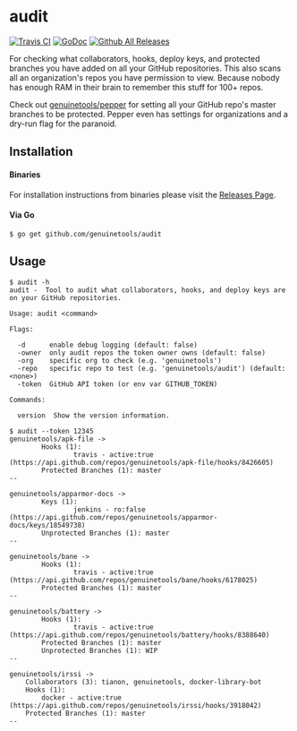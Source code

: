 # audit

[![Travis CI](https://img.shields.io/travis/genuinetools/audit.svg?style=for-the-badge)](https://travis-ci.org/genuinetools/audit)
[![GoDoc](https://img.shields.io/badge/godoc-reference-5272B4.svg?style=for-the-badge)](https://godoc.org/github.com/genuinetools/audit)
[![Github All Releases](https://img.shields.io/github/downloads/genuinetools/audit/total.svg?style=for-the-badge)](https://github.com/genuinetools/audit/releases)

For checking what collaborators, hooks, deploy keys, and protected branches
you have added on all your GitHub repositories. This also scans all an
organization's repos you have permission to view.
Because nobody has enough RAM in their brain to remember this stuff for 100+ repos.

Check out [genuinetools/pepper](https://github.com/genuinetools/pepper) for setting all your GitHub repo's master branches
to be protected. Pepper even has settings for organizations and a dry-run flag for the paranoid.

## Installation

#### Binaries

For installation instructions from binaries please visit the [Releases Page](https://github.com/genuinetools/audit/releases).

#### Via Go

```console
$ go get github.com/genuinetools/audit
```

## Usage

```console
$ audit -h
audit -  Tool to audit what collaborators, hooks, and deploy keys are on your GitHub repositories.

Usage: audit <command>

Flags:

  -d      enable debug logging (default: false)
  -owner  only audit repos the token owner owns (default: false)
  -org    specific org to check (e.g. 'genuinetools')
  -repo   specific repo to test (e.g. 'genuinetools/audit') (default: <none>)
  -token  GitHub API token (or env var GITHUB_TOKEN)

Commands:

  version  Show the version information.
```

```console
$ audit --token 12345
genuinetools/apk-file ->
        Hooks (1):
                travis - active:true (https://api.github.com/repos/genuinetools/apk-file/hooks/8426605)
        Protected Branches (1): master
--

genuinetools/apparmor-docs ->
        Keys (1):
                jenkins - ro:false (https://api.github.com/repos/genuinetools/apparmor-docs/keys/18549738)
        Unprotected Branches (1): master
--

genuinetools/bane ->
        Hooks (1):
                travis - active:true (https://api.github.com/repos/genuinetools/bane/hooks/6178025)
        Protected Branches (1): master
--

genuinetools/battery ->
        Hooks (1):
                travis - active:true (https://api.github.com/repos/genuinetools/battery/hooks/8388640)
        Protected Branches (1): master
        Unprotected Branches (1): WIP
--

genuinetools/irssi ->
	Collaborators (3): tianon, genuinetools, docker-library-bot
	Hooks (1):
		docker - active:true (https://api.github.com/repos/genuinetools/irssi/hooks/3918042)
	Protected Branches (1): master
--
```

